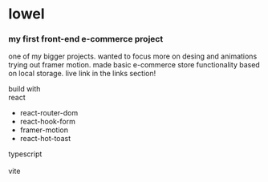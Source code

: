 # lowel
### my first front-end e-commerce project

one of my bigger projects. wanted to focus more on desing and animations trying out framer motion. made basic e-commerce store functionality based on local storage. live link in the links section!

build with\
react
- react-router-dom
- react-hook-form
- framer-motion
- react-hot-toast

typescript\
\
vite

